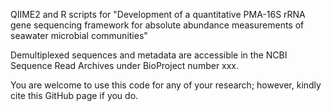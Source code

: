 QIIME2 and R scripts for "Development of a quantitative PMA-16S rRNA gene sequencing framework for absolute abundance measurements of seawater microbial communities"

Demultiplexed sequences and metadata are accessible in the NCBI Sequence Read Archives under BioProject number xxx.

You are welcome to use this code for any of your research; however, kindly cite this GitHub page if you do.
